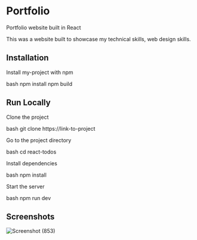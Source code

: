 # Portfolio 

Portfolio website built in React

This was a website built to showcase my technical skills, web design skills.
## Installation

Install my-project with npm

bash
  npm install
  npm build

    
## Run Locally

Clone the project

bash
  git clone https://link-to-project


Go to the project directory

bash
  cd react-todos


Install dependencies

bash
  npm install


Start the server

bash
  npm run dev



## Screenshots

![Screenshot (853)](https://github.com/adityaRajGit/personal-portfolio/assets/72968234/b24d03fa-bbe6-492b-b1e8-86b0073f535b)
